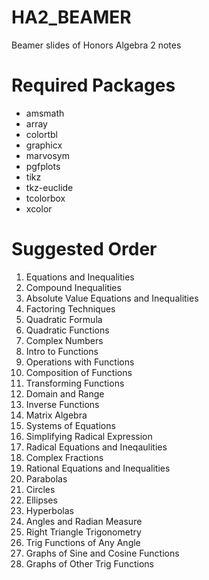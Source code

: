 # HA2_BEAMER
Beamer slides of Honors Algebra 2 notes

# Required Packages
<ul>
  <li>amsmath</li>
  <li>array</li>
  <li>colortbl</li>
  <li>graphicx</li>
  <li>marvosym</li>
  <li>pgfplots</li>
  <li>tikz</li>
  <li>tkz-euclide</li>
  <li>tcolorbox</li>
  <li>xcolor</li>
</ul>
  
# Suggested Order
<ol>
  <li>Equations and Inequalities</li>
  <li>Compound Inequalities</li>
  <li>Absolute Value Equations and Inequalities</li>
  <li>Factoring Techniques</li>
  <li>Quadratic Formula</li>
  <li>Quadratic Functions</li>
  <li>Complex Numbers</li>
  <li>Intro to Functions</li>
  <li>Operations with Functions</li>
  <li>Composition of Functions</li>
  <li>Transforming Functions</li>
  <li>Domain and Range</li>
  <li>Inverse Functions</li>
  <li>Matrix Algebra</li>
  <li>Systems of Equations</li>
  <li>Simplifying Radical Expression</li>
  <li>Radical Equations and Ineqaulities</li>
  <li>Complex Fractions</li>
  <li>Rational Equations and Inequalities</li>
  <li>Parabolas</li>
  <li>Circles</li>
  <li>Ellipses</li>
  <li>Hyperbolas</li>
  <li>Angles and Radian Measure</li>
  <li>Right Triangle Trigonometry</li>
  <li>Trig Functions of Any Angle</li>
  <li>Graphs of Sine and Cosine Functions</li>
  <li>Graphs of Other Trig Functions</li>
</ol>
